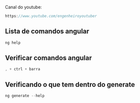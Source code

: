 Canal do youtube:

```js
https://www.youtube.com/engenheiroyoutuber
```

## Lista de comandos angular

```js
ng help
```

## Verificar comandos angular

```js
, + ctrl + barra
```

## Verificando o que tem dentro do generate

```js
ng generate --help
```
